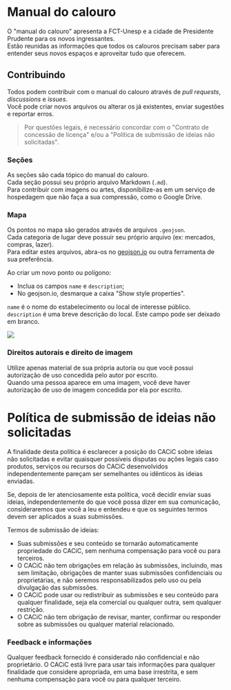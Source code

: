 # Manual do calouro

O "manual do calouro" apresenta a FCT-Unesp e a cidade de Presidente Prudente para os novos ingressantes.  
Estão reunidas as informações que todos os calouros precisam saber para entender seus novos espaços e aproveitar tudo que oferecem.


## Contribuindo
Todos podem contribuir com o manual do calouro através de *pull requests*, *discussions* e *issues*.  
Você pode criar novos arquivos ou alterar os já existentes, enviar sugestões e reportar erros.
> Por questões legais, é necessário concordar com o "Contrato de concessão de licença" e/ou a "Política de submissão de ideias não solicitadas".

### Seções
As seções são cada tópico do manual do calouro.  
Cada seção possui seu próprio arquivo Markdown (`.md`).  
Para contribuir com imagens ou artes, disponibilize-as em um serviço de hospedagem que não faça a sua compressão, como o Google Drive.

### Mapa
Os pontos no mapa são gerados através de arquivos `.geojson`.  
Cada categoria de lugar deve possuir seu próprio arquivo (ex: mercados, compras, lazer).  
Para editar estes arquivos, abra-os no [geojson.io](https://geojson.io) ou outra ferramenta de sua preferência.

Ao criar um novo ponto ou polígono:  
- Inclua os campos `name` e `description`;
- No geojson.io, desmarque a caixa "Show style properties".

`name` é o nome do estabelecimento ou local de interesse público.  
`description` é uma breve descrição do local. Este campo pode ser deixado em branco.

![](https://i.imgur.com/9RdkBMr.png)

### Direitos autorais e direito de imagem

Utilize apenas material de sua própria autoria ou que você possui autorização de uso concedida pelo autor por escrito.  
Quando uma pessoa aparece em uma imagem, você deve haver autorização de uso de imagem concedida por ela por escrito.

# Política de submissão de ideias não solicitadas

A finalidade desta política é esclarecer a posição do CACiC sobre ideias não solicitadas e evitar quaisquer possíveis disputas ou ações legais caso produtos, serviços ou recursos do CACiC desenvolvidos independentemente pareçam ser semelhantes ou idênticos às ideias enviadas.

Se, depois de ler atenciosamente esta política, você decidir enviar suas ideias, independentemente do que você possa dizer em sua comunicação, consideraremos que você a leu e entendeu e que os seguintes termos devem ser aplicados a suas submissões.

Termos de submissão de ideias:

- Suas submissões e seu conteúdo se tornarão automaticamente propriedade do CACiC, sem nenhuma compensação para você ou para terceiros.
- O CACiC não tem obrigações em relação às submissões, incluindo, mas sem limitação, obrigações de manter suas submissões confidenciais ou proprietárias, e não seremos responsabilizados pelo uso ou pela divulgação das submissões.
- O CACiC pode usar ou redistribuir as submissões e seu conteúdo para qualquer finalidade, seja ela comercial ou qualquer outra, sem qualquer restrição.
- O CACiC não tem obrigação de revisar, manter, confirmar ou responder sobre as submissões ou qualquer material relacionado.

### Feedback e informações

Qualquer feedback fornecido é considerado não confidencial e não proprietário. O CACiC está livre para usar tais informações para qualquer finalidade que considere apropriada, em uma base irrestrita, e sem nenhuma compensação para você ou para qualquer terceiro.
